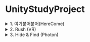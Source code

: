 # UnityStudyProject

<details>
  
  <summary> 1. 여기붙어붙어(HereCome) </summary>

  > * 개발기간: 21년 1월 28일 ~ 21년 2월 22일

  > * ver. 2019.4.18f1

  > * Unity로 만든 첫 프로젝트로 옛날 모바일게임 '미니게임천국'의 붙어붙어를 모티브로 만든 원터치 미니게임

  > * **"미니게임 여기 붙어붙어 Url:** *https://youtu.be/KOqxSLGeZm8"*
  
  > |Feature|Description|
  > |--|--|
  > |여기붙어붙어|![그림1](https://github.com/7Mini-h/UnityStudyProject/assets/147138891/f03e4b99-7a1c-4e9c-910c-1fec548e5f98) <br> 여기 붙어붙어!
  > |미니게임천국|![붙어붙어](https://github.com/7Mini-h/UnityStudyProject/assets/147138891/ed2071c5-53b1-4970-8394-4cebc178ee8c) <br> 붙어붙어
</details>


<details>
  
  <summary> 2. Rush (VR) </summary>

  > * 개발기간: 21년 2월 23일 ~ 21년 3월 10일

  > * ver. 2019.4.18f1

  > * Unity Steam VR을 통해 진행한 프로젝트로 SteamVR Plugin을 사용해 개발 <br> 각 스테이지에 wave가 존재하며, 해당wave의 적을 모두 쓰러트리면 wave로 넘어가는 게임으로 기획  
  > * 인게임 구성요소: 플레이어 캐릭터(조작), 보조캐릭터(자동공격 및 종류별 스킬), 적 몬스터

  > * **"Rush Url:** *https://youtu.be/o8a04NKjt8g"*

  > * 컨셉구상
  > <br>![image](https://github.com/7Mini-h/UnityStudyProject/assets/147138891/fa94f85d-428c-4fc1-bcc2-e43f3cc4990d)

  >* 플레이어 캐릭터

  > |Feature|Description|Feature|Description|
  > |--|--|--|--|
  > |![image](https://github.com/7Mini-h/UnityStudyProject/assets/147138891/7f1be48a-58e3-4b83-afdc-947568132a81)<br> 왼손 총| * 검은색 총알: 기본총알(데미지만 줌) <br>* 노란색 총알: 주변적에게 3번 튕김 <br>* 하늘색 총알: 3초가 적을 얼림|![image](https://github.com/7Mini-h/UnityStudyProject/assets/147138891/0e3535e4-b17c-49c9-b853-15f54a89e540)<br> 오른손 총|* 검은색 총알: 기본총알(데미지만 줌) <br>* 회색 총알: 산탄총(5발) <br>* 보라색 총알: 적을 관통해서 뒤의 적까지 공격|


  > * 보조 캐릭터

  > |Feature|Description|Feature|Description|
  > |--|--|--|--|
  > |왼쪽 보조캐릭(곰)| *자동 공격 속도 2배 증가 (지속시간: 2초, 쿨타임 3초) |오른쪽 보조캐릭(토끼)| *캐릭터 체력 +10 (지속시간: 쿨타임 5초)|
  
  > * 보조캐릭터 쿨타임 적용 UI
 
  > |On|Off|
  > |--|--|
  > |![image](https://github.com/7Mini-h/UnityStudyProject/assets/147138891/dcf4bbf6-c10a-4354-a6ec-b00ca59b6fac)|![image](https://github.com/7Mini-h/UnityStudyProject/assets/147138891/5c111a0d-e4a0-4306-9d3c-2b1dcad7ca5a)|

</details>

<details>
  
  <summary> 3. Hide & Find (Photon) </summary>

  > * 개발기간: 21년 3월 22일 ~ 21년 4월 1일

  > * ver. 2019.4.18f1

  > * Unity에서 이용가능한 Photon서버을 활용한 네트워크 멀티플레이 게임 <br> 플레이어와 NPC가 모두 동일하게 생겼는데, 그들 속에 숨어(Hide) 있다가 상대방 플레이어를 모두 찾아(Find) 먼저 제거하면 최종 승리하는 게임

  > * **"Hide & Find Url:** *https://youtu.be/HpZs9oJlwQ0"*
  <br><br> ![image](https://github.com/7Mini-h/UnityStudyProject/assets/147138891/459decdc-aa0c-4989-b55f-b1fbe4e305b8)

</details>


